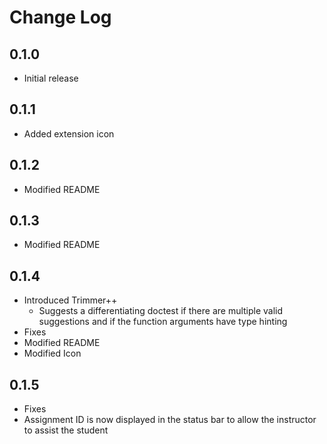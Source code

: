 # Change Log

## 0.1.0

- Initial release

## 0.1.1

- Added extension icon

## 0.1.2

- Modified README

## 0.1.3

- Modified README

## 0.1.4

- Introduced Trimmer++
    - Suggests a differentiating doctest if there are multiple valid suggestions and if the function arguments have type hinting
- Fixes
- Modified README
- Modified Icon

## 0.1.5

- Fixes
- Assignment ID is now displayed in the status bar to allow the instructor to assist the student